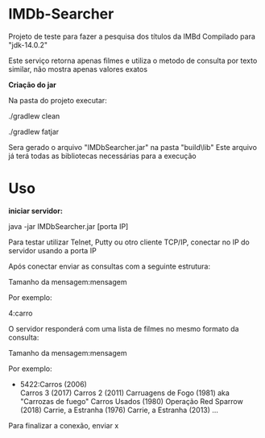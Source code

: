 <h1>IMDb-Searcher</h1>

Projeto de teste para fazer a pesquisa dos títulos da IMBd
Compilado para "jdk-14.0.2"

<p>Este serviço retorna apenas filmes e utiliza o metodo de consulta por texto similar, não mostra apenas valores exatos</p>

<b>Criação do jar</b>

Na pasta do projeto executar:

./gradlew clean

./gradlew fatjar

Sera gerado o arquivo "IMDbSearcher.jar" na pasta "build\lib" Este arquivo já terá todas as bibliotecas necessárias para a execução



<h1>Uso</h1>

<b>iniciar servidor:</b>

java -jar IMDbSearcher.jar [porta IP]

Para testar utilizar Telnet, Putty ou otro cliente TCP/IP, conectar no IP do servidor usando a porta IP

Após conectar enviar as consultas com a seguinte estrutura:

Tamanho da mensagem:mensagem

Por exemplo:

4:carro

O servidor responderá com uma lista de filmes no mesmo formato da consulta:

Tamanho da mensagem:mensagem

Por exemplo:

<ul>
  <li>5422:Carros (2006)</li>
Carros 3 (2017)
Carros 2 (2011)
Carruagens de Fogo (1981) aka "Carrozas de fuego"
Carros Usados (1980)
Operação Red Sparrow (2018)
Carrie, a Estranha (1976)
Carrie, a Estranha (2013)
...
</ul>

Para finalizar a conexão, enviar x







